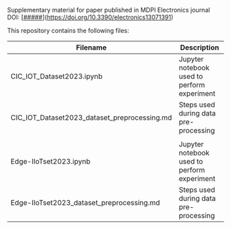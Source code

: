 Supplementary material for paper published in MDPI Electronics journal DOI: [[#####](https://doi.org/10.3390/electronics13071391)](https://doi.org/10.3390/electronics13071391)

This repository contains the following files:

| Filename  | Description |
| ------------- | ------------- |
| CIC_IOT_Dataset2023.ipynb                    | Jupyter notebook used to perform experiment   |
| CIC_IOT_Dataset2023_dataset_preprocessing.md | Steps used during data pre-processing  |
| | |
| Edge-IIoTset2023.ipynb                       | Jupyter notebook used to perform experiment  |
| Edge-IIoTset2023_dataset_preprocessing.md    | Steps used during data pre-processing  |
